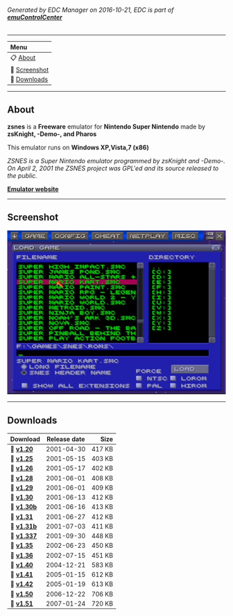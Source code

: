 ###### Generated by EDC Manager on 2016-10-21, EDC is part of [**emuControlCenter**](https://github.com/PhoenixInteractiveNL/emuControlCenter/wiki)
***
| **Menu** |
|:---------|
| :clipboard: [About](#about) |
| :sunrise: [Screenshot](#screenshot) |
| :floppy_disk: [Downloads](#downloads) |
***
## About
**zsnes** is a **Freeware** emulator for **Nintendo Super Nintendo** made by **zsKnight, -Demo-, and Pharos**

This emulator runs on **Windows XP,Vista,7 (x86)**

_ZSNES is a Super Nintendo emulator programmed by zsKnight and -Demo-. On April 2, 2001 the ZSNES project was GPL'ed and its source released to the public._

[**Emulator website**](http://www.zsnes.com/)
***
## Screenshot
![](https://raw.githubusercontent.com/PhoenixInteractiveNL/edc-masterhook/master/downloadhooks/zsnes/zsnes_screen.jpg)
***
## Downloads
| Download | Release date  | Size       |
|:---------|:-------------:|-----------:|
| :floppy_disk: [**v1.20**](https://github.com/PhoenixInteractiveNL/edc-repo0001/raw/master/zsnes/1.20.7z) | 2001-04-30 | 417 KB |
| :floppy_disk: [**v1.25**](https://github.com/PhoenixInteractiveNL/edc-repo0001/raw/master/zsnes/1.25.7z) | 2001-05-15 | 403 KB |
| :floppy_disk: [**v1.26**](https://github.com/PhoenixInteractiveNL/edc-repo0001/raw/master/zsnes/1.26.7z) | 2001-05-17 | 402 KB |
| :floppy_disk: [**v1.28**](https://github.com/PhoenixInteractiveNL/edc-repo0001/raw/master/zsnes/1.28.7z) | 2001-06-01 | 408 KB |
| :floppy_disk: [**v1.29**](https://github.com/PhoenixInteractiveNL/edc-repo0001/raw/master/zsnes/1.29.7z) | 2001-06-01 | 409 KB |
| :floppy_disk: [**v1.30**](https://github.com/PhoenixInteractiveNL/edc-repo0001/raw/master/zsnes/1.30.7z) | 2001-06-13 | 412 KB |
| :floppy_disk: [**v1.30b**](https://github.com/PhoenixInteractiveNL/edc-repo0001/raw/master/zsnes/1.30b.7z) | 2001-06-16 | 413 KB |
| :floppy_disk: [**v1.31**](https://github.com/PhoenixInteractiveNL/edc-repo0001/raw/master/zsnes/1.31.7z) | 2001-06-27 | 412 KB |
| :floppy_disk: [**v1.31b**](https://github.com/PhoenixInteractiveNL/edc-repo0001/raw/master/zsnes/1.31b.7z) | 2001-07-03 | 411 KB |
| :floppy_disk: [**v1.337**](https://github.com/PhoenixInteractiveNL/edc-repo0001/raw/master/zsnes/1.337.7z) | 2001-09-30 | 448 KB |
| :floppy_disk: [**v1.35**](https://github.com/PhoenixInteractiveNL/edc-repo0001/raw/master/zsnes/1.35.7z) | 2002-06-23 | 450 KB |
| :floppy_disk: [**v1.36**](https://github.com/PhoenixInteractiveNL/edc-repo0001/raw/master/zsnes/1.36.7z) | 2002-07-15 | 451 KB |
| :floppy_disk: [**v1.40**](https://github.com/PhoenixInteractiveNL/edc-repo0001/raw/master/zsnes/1.40.7z) | 2004-12-21 | 583 KB |
| :floppy_disk: [**v1.41**](https://github.com/PhoenixInteractiveNL/edc-repo0001/raw/master/zsnes/1.41.7z) | 2005-01-15 | 612 KB |
| :floppy_disk: [**v1.42**](https://github.com/PhoenixInteractiveNL/edc-repo0001/raw/master/zsnes/1.42.7z) | 2005-01-19 | 613 KB |
| :floppy_disk: [**v1.50**](https://github.com/PhoenixInteractiveNL/edc-repo0001/raw/master/zsnes/1.50.7z) | 2006-12-22 | 706 KB |
| :floppy_disk: [**v1.51**](https://github.com/PhoenixInteractiveNL/edc-repo0001/raw/master/zsnes/1.51.7z) | 2007-01-24 | 720 KB |
